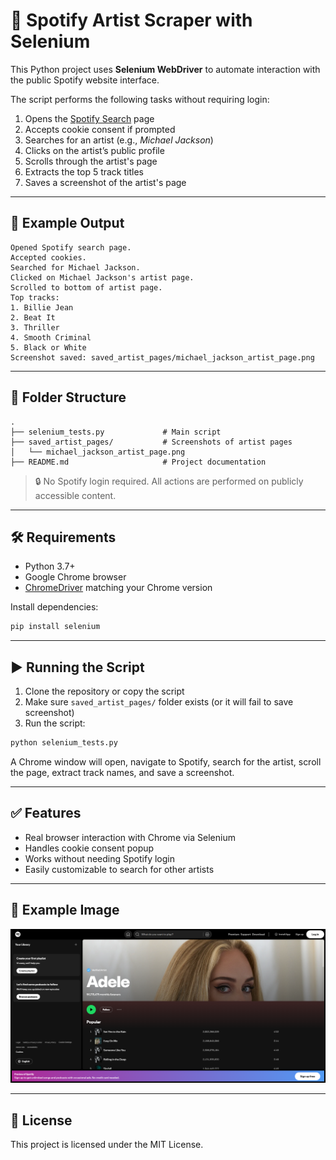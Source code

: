 # 🎵 Spotify Artist Scraper with Selenium

This Python project uses **Selenium WebDriver** to automate interaction with the public Spotify website interface.

The script performs the following tasks without requiring login:

1. Opens the [Spotify Search](https://open.spotify.com/search) page  
2. Accepts cookie consent if prompted  
3. Searches for an artist (e.g., *Michael Jackson*)  
4. Clicks on the artist’s public profile  
5. Scrolls through the artist's page  
6. Extracts the top 5 track titles  
7. Saves a screenshot of the artist's page  

---

## 📸 Example Output

```
Opened Spotify search page.
Accepted cookies.
Searched for Michael Jackson.
Clicked on Michael Jackson's artist page.
Scrolled to bottom of artist page.
Top tracks:
1. Billie Jean
2. Beat It
3. Thriller
4. Smooth Criminal
5. Black or White
Screenshot saved: saved_artist_pages/michael_jackson_artist_page.png
```

---

## 📂 Folder Structure

```
.
├── selenium_tests.py             # Main script
├── saved_artist_pages/           # Screenshots of artist pages
│   └── michael_jackson_artist_page.png
├── README.md                     # Project documentation
```

> 🔒 No Spotify login required. All actions are performed on publicly accessible content.

---

## 🛠️ Requirements

- Python 3.7+
- Google Chrome browser
- [ChromeDriver](https://sites.google.com/chromium.org/driver/) matching your Chrome version

Install dependencies:

```bash
pip install selenium
```

---

## ▶️ Running the Script

1. Clone the repository or copy the script
2. Make sure `saved_artist_pages/` folder exists (or it will fail to save screenshot)
3. Run the script:

```bash
python selenium_tests.py
```

A Chrome window will open, navigate to Spotify, search for the artist, scroll the page, extract track names, and save a screenshot.

---

## ✅ Features

- Real browser interaction with Chrome via Selenium
- Handles cookie consent popup
- Works without needing Spotify login
- Easily customizable to search for other artists

---

## 📸 Example Image
![Adele Artist Page](saved_artist_pages/adele_artist_page.png)

---

## 📄 License

This project is licensed under the MIT License.